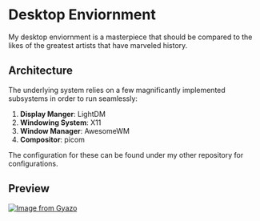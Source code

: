 # Desktop Enviornment

My desktop enviornment is a masterpiece that should be compared to the likes of the greatest artists that have marveled history.

## Architecture

The underlying system relies on a few magnificantly implemented subsystems in order to run seamlessly:

1. **Display Manger**: LightDM
1. **Windowing System**: X11
3. **Window Manager**: AwesomeWM
4. **Compositor**: picom

The configuration for these can be found under my other repository for configurations.

## Preview

[![Image from Gyazo](https://i.gyazo.com/a39178d3e3fea6fdb06547b67863c445.png)](https://gyazo.com/a39178d3e3fea6fdb06547b67863c445)
